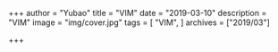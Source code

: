 
+++
author = "Yubao"
title = "VIM"
date = "2019-03-10"
description = "VIM"
image = "img/cover.jpg"
tags = [
    "VIM",
]
archives = ["2019/03"]

+++
